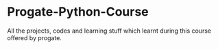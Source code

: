 # Progate-Python-Course
All the projects, codes and learning stuff which learnt during this course offered by progate.
